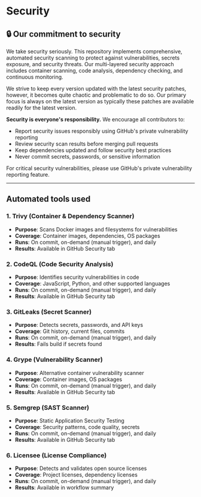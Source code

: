 # Security

## 🔒 Our commitment to security

We take security seriously. This repository implements comprehensive, automated security scanning to protect against vulnerabilities, secrets exposure, and security threats. Our multi-layered security approach includes container scanning, code analysis, dependency checking, and continuous monitoring.

We strive to keep every version updated with the latest security patches, however, it becomes quite chaotic and problematic to do so. Our primary focus is always on the latest version as typically these patches are available readily for the latest version.

**Security is everyone's responsibility.** We encourage all contributors to:
- Report security issues responsibly using GitHub's private vulnerability reporting
- Review security scan results before merging pull requests  
- Keep dependencies updated and follow security best practices
- Never commit secrets, passwords, or sensitive information

For critical security vulnerabilities, please use GitHub's private vulnerability reporting feature.

---

## Automated tools used

### 1. Trivy (Container & Dependency Scanner)
- **Purpose**: Scans Docker images and filesystems for vulnerabilities
- **Coverage**: Container images, dependencies, OS packages
- **Runs**: On commit, on-demand (manual trigger), and daily
- **Results**: Available in GitHub Security tab

### 2. CodeQL (Code Security Analysis)
- **Purpose**: Identifies security vulnerabilities in code
- **Coverage**: JavaScript, Python, and other supported languages
- **Runs**: On commit, on-demand (manual trigger), and daily
- **Results**: Available in GitHub Security tab

### 3. GitLeaks (Secret Scanner)
- **Purpose**: Detects secrets, passwords, and API keys
- **Coverage**: Git history, current files, commits
- **Runs**: On commit, on-demand (manual trigger), and daily
- **Results**: Fails build if secrets found

### 4. Grype (Vulnerability Scanner)
- **Purpose**: Alternative container vulnerability scanner
- **Coverage**: Container images, OS packages
- **Runs**: On commit, on-demand (manual trigger), and daily
- **Results**: Available in GitHub Security tab

### 5. Semgrep (SAST Scanner)
- **Purpose**: Static Application Security Testing
- **Coverage**: Security patterns, code quality, secrets
- **Runs**: On commit, on-demand (manual trigger), and daily
- **Results**: Available in GitHub Security tab

### 6. Licensee (License Compliance)
- **Purpose**: Detects and validates open source licenses
- **Coverage**: Project licenses, dependency licenses
- **Runs**: On commit, on-demand (manual trigger), and daily
- **Results**: Available in workflow summary
